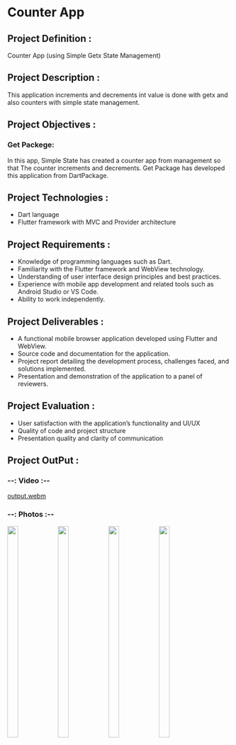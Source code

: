 # Counter App 

## Project Definition :

Counter App (using Simple Getx State Management)

## Project Description :
This application increments and decrements int value is done with getx and also counters with simple state management.

## Project Objectives :

### Get Packege:
In this app, Simple State has created a counter app from management so that The counter increments and decrements. Get Package has developed this application from DartPackage.

## Project Technologies :

- Dart language
- Flutter framework with MVC and Provider architecture

## Project Requirements :

- Knowledge of programming languages such as Dart.
- Familiarity with the Flutter framework and WebView technology.
- Understanding of user interface design principles and best practices.
- Experience with mobile app development and related tools such as Android Studio or VS Code.
- Ability to work independently.

## Project Deliverables :

- A functional mobile browser application developed using Flutter and WebView.
- Source code and documentation for the application.
- Project report detailing the development process, challenges faced, and solutions implemented.
- Presentation and demonstration of the application to a panel of reviewers.

## Project Evaluation :

- User satisfaction with the application’s functionality and UI/UX
- Quality of code and project structure
- Presentation quality and clarity of communication


## Project OutPut :

### --: Video :--
[output.webm](https://github.com/SJaynesh/Counter_app/assets/115562979/1be3e4bf-70bb-4593-af58-4d39acf5a201)


### --: Photos :--

<p>
  <img align = "left"  src = "https://github.com/SJaynesh/Counter_app/assets/115562979/3186d45a-03ad-4be5-88ac-32a5e10c96f9.png" width=22% height=35% >
  
  <img align = "left"  src = "https://github.com/SJaynesh/Counter_app/assets/115562979/07745062-d856-4f9b-8ea8-5e079dcd28d2.png" width=22% height=35% >
 
  <img align = "left"  src = "https://github.com/SJaynesh/Counter_app/assets/115562979/ad0d1ab6-8ced-4b29-acad-0360a02f8eff.png" width=22% height=35% >
 
  <img  src = "https://github.com/SJaynesh/Counter_app/assets/115562979/72e25035-e6a3-44af-9af2-c8f67e3c3e51.png" width=22% height=35% >
</P>
